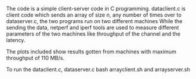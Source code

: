 The code is a simple client-server code in C programming. 
dataclient.c is client code which sends an array of size n, any number of times over to dataserver.c, the two programs run on two different machines
While the sending the data, netperf and iperf tools are used to measure different parameters of the two machines like throughput of the channel and the latency.

The plots included show results gotten from  machines with maximum throughput of 110 MB/s.

To run the dataclient.c, dataserver.c bash arrayclient.sh and arrayserver.sh
